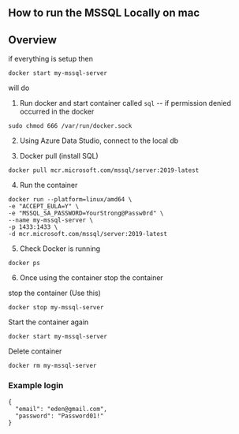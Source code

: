 ## How to run the MSSQL Locally on mac

## Overview

if everything is setup
then

``` 
docker start my-mssql-server
```
will do

1. Run docker and start container called `sql`
   -- if permission denied occurred in the docker

```
sudo chmod 666 /var/run/docker.sock
```

2. Using Azure Data Studio, connect to the local db

3. Docker pull (install SQL)

``` 
docker pull mcr.microsoft.com/mssql/server:2019-latest
```

4. Run the container

``` 
docker run --platform=linux/amd64 \
-e "ACCEPT_EULA=Y" \
-e "MSSQL_SA_PASSWORD=YourStrong@Passw0rd" \
--name my-mssql-server \
-p 1433:1433 \
-d mcr.microsoft.com/mssql/server:2019-latest
```

5. Check Docker is running

```
docker ps
```

6. Once using the container stop the container

stop the container (Use this)

``` 
docker stop my-mssql-server
```

Start the container again

```
docker start my-mssql-server
```

Delete container

```
docker rm my-mssql-server
```

### Example login
```
{
  "email": "eden@gmail.com",
  "password": "Password01!"
}
```
 